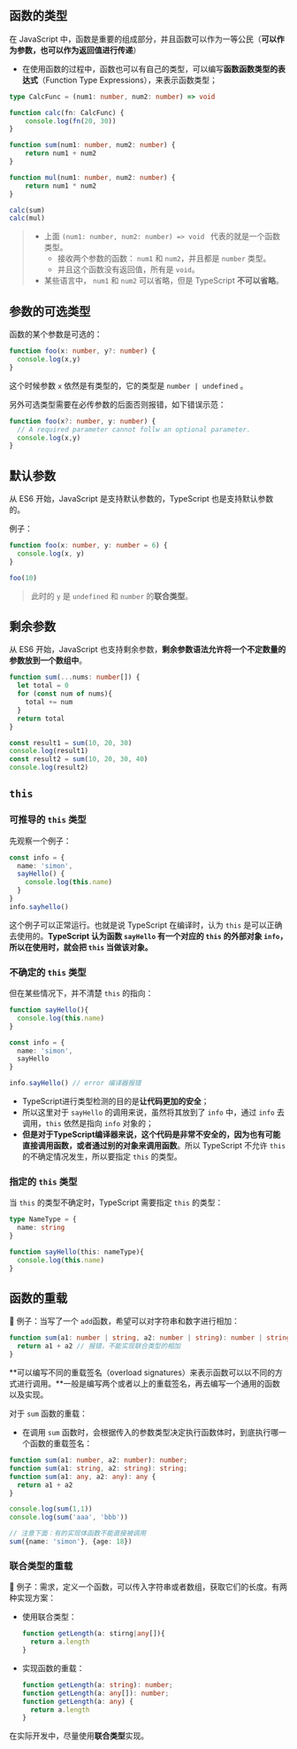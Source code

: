 
## 函数的类型

在 JavaScript 中，函数是重要的组成部分，并且函数可以作为一等公民（**可以作为参数，也可以作为返回值进行传递**）

+ 在使用函数的过程中，函数也可以有自己的类型，可以编写**函数函数类型的表达式**（Function Type Expressions），来表示函数类型；

```typescript
type CalcFunc = (num1: number, num2: number) => void 

function calc(fn: CalcFunc) {
	console.log(fn(20, 30))
}

function sum(num1: number, num2: number) {
	return num1 + num2
}

function mul(num1: number, num2: number) {
	return num1 * num2
}

calc(sum)
calc(mul)
```

> + 上面 `(num1: number, num2: number) => void ` 代表的就是一个函数类型。
>   + 接收两个参数的函数： `num1` 和 `num2`，并且都是 `number` 类型。
>   + 并且这个函数没有返回值，所有是 `void`。
> + 某些语言中， `num1` 和 `num2` 可以省略，但是 TypeScript **不可以省略**。



## 参数的可选类型

函数的某个参数是可选的：
```typescript
function foo(x: number, y?: number) {
  console.log(x,y)
}
```

这个时候参数 `x` 依然是有类型的，它的类型是 `number | undefined` 。

另外可选类型需要在必传参数的后面否则报错，如下错误示范：

```typescript
function foo(x?: number, y: number) {
  // A required parameter cannot follw an optional parameter.
  console.log(x,y)
}
```



## 默认参数

从 ES6 开始，JavaScript 是支持默认参数的，TypeScript 也是支持默认参数的。

例子：

```typescript
function foo(x: number, y: number = 6) {
  console.log(x, y)
}

foo(10)
```

> 此时的 `y` 是 `undefined` 和 `number` 的**联合类型**。



## 剩余参数

从 ES6 开始，JavaScript 也支持剩余参数，**剩余参数语法允许将一个不定数量的参数放到一个数组中**。

```typescript
function sum(...nums: number[]) {
  let total = 0
  for (const num of nums){
    total += num
  }
  return total
}

const result1 = sum(10, 20, 30)
console.log(result1)
const result2 = sum(10, 20, 30, 40)
console.log(result2)
```



## `this` 

### 可推导的 `this` 类型

先观察一个例子：
```typescript
const info = {
  name: 'simon',
  sayHello() {
    console.log(this.name)
  }
}
info.sayhello()
```

这个例子可以正常运行。也就是说 TypeScript 在编译时，认为 `this` 是可以正确去使用的。**TypeScript 认为函数 `sayHello` 有一个对应的 `this` 的外部对象 `info`，所以在使用时，就会把 `this` 当做该对象。**



### 不确定的 `this` 类型

但在某些情况下，并不清楚 `this` 的指向：
```typescript
function sayHello(){
  console.log(this.name)
}

const info = {
  name: 'simon',
  sayHello
}

info.sayHello() // error 编译器报错
```

+ TypeScript进行类型检测的目的是**让代码更加的安全**； 
+ 所以这里对于 `sayHello` 的调用来说，虽然将其放到了 `info` 中，通过 `info` 去调用，`this` 依然是指向 `info` 对象的；
+ **但是对于TypeScript编译器来说，这个代码是非常不安全的，因为也有可能直接调用函数，或者通过别的对象来调用函数**。所以 TypeScript 不允许 `this` 的不确定情况发生，所以要指定 `this` 的类型。



### 指定的 `this` 类型

当 `this` 的类型不确定时，TypeScript 需要指定 `this` 的类型：

```typescript
type NameType = {
  name: string
}

function sayHello(this: nameType){
  console.log(this.name)
}
```



## 函数的重载

🌰 例子：当写了一个 `add`函数，希望可以对字符串和数字进行相加：

```typescript
function sum(a1: number | string, a2: number | string): number | string {
  return a1 + a2 // 报错，不能实现联合类型的相加
}
```



**可以编写不同的重载签名（overload signatures）来表示函数可以以不同的方式进行调用。**一般是编写两个或者以上的重载签名，再去编写一个通用的函数以及实现。

对于 `sum` 函数的重载：

+ 在调用 `sum` 函数时，会根据传入的参数类型决定执行函数体时，到底执行哪一个函数的重载签名：

```typescript
function sum(a1: number, a2: number): number;
function sum(a1: string, a2: string): string;
function sum(a1: any, a2: any): any {
  return a1 + a2
}

console.log(sum(1,1))
console.log(sum('aaa', 'bbb'))

// 注意下面：有的实现体函数不能直接被调用
sum({name: 'simon'}, {age: 18})
```



### 联合类型的重载

🌰 例子：需求，定义一个函数，可以传入字符串或者数组，获取它们的长度。有两种实现方案：

+ 使用联合类型：

  ```typescript
  function getLength(a: stirng|any[]){
    return a.length
  }
  ```

+ 实现函数的重载：

  ```typescript
  function getLength(a: string): number;
  function getLength(a: any[]): number;
  function getLength(a: any) {
    return a.length
  }
  ```

在实际开发中，尽量使用**联合类型**实现。
